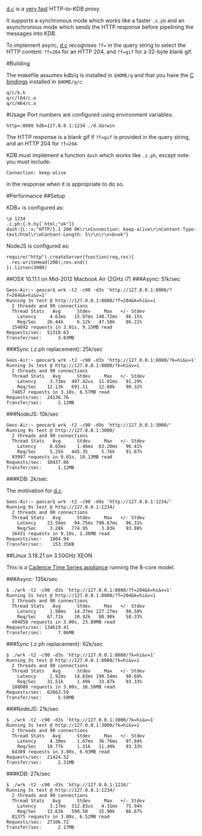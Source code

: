 [d.c](d.c) is a [very fast](#performance) HTTP-to-KDB proxy.

It supports a synchronous mode which works like a faster `.z.ph` and an asynchronous mode
which sends the HTTP response before pipelining the messages into KDB.

To implement async, [d.c](d.c#L65) recognises `?f=` in the query string to select the
HTTP content: `?f=204` for an HTTP 204, and `?f=gif` for a 32-byte blank gif.

#Building

The makefile assumes kdb/q is installed in `$HOME/q` and that you have
the [C bindings](http://kx.com/q/d/c.htm) installed in `$HOME/q/c`:

    q/c/k.h
    q/c/l64/c.o
    q/c/m64/c.o

#Usage
Port numbers are configured using environment variables:

    http=:8080 kdb=127.0.0.1:1234 ./d.darwin

The HTTP response is a blank gif if `?f=gif` is provided in the query string,
and an HTTP 204 for `?f=204`.

KDB must implement a function `dash` which works like `.z.ph`, except note: you must include:

    Connection: keep-alive

in the response when it is appropriate to do so.

#Performance
##Setup

KDB+ is configured as:

    \p 1234
    .z.ph:{.h.hy[`html;"ok"]}
    dash:{L::x;"HTTP/1.1 200 OK\r\nConnection: keep-alive\r\nContent-Type: text/html\r\nContent-Length: 5\r\n\r\n<b>ok"}

NodeJS is configured as:

    require("http").createServer(function(req,res){
      res.writeHead(200);res.end()
    }).listen(3000)

##OSX 10.11.1 on Mid-2012 Macbook Air (2GHz i7)
###Async: 51k/sec

    Geos-Air:~ geocar$ wrk -t2 -c90 -d3s 'http://127.0.0.1:8080/?f=204&k=hi&v=1'
    Running 3s test @ http://127.0.0.1:8080/?f=204&k=hi&v=1
      2 threads and 90 connections
      Thread Stats   Avg      Stdev     Max   +/- Stdev
        Latency     4.61ms   15.97ms 140.72ms   96.15%
        Req/Sec    26.44k     6.12k   47.58k    86.21%
      154692 requests in 3.01s, 9.15MB read
    Requests/sec:  51310.63
    Transfer/sec:      3.03MB

###Sync (.z.ph replacement): 25k/sec

    Geos-Air:~ geocar$ wrk -t2 -c90 -d3s 'http://127.0.0.1:8080/?k=hi&v=1'
    Running 3s test @ http://127.0.0.1:8080/?k=hi&v=1
      2 threads and 90 connections
      Thread Stats   Avg      Stdev     Max   +/- Stdev
        Latency     3.73ms  497.42us  11.81ms   91.29%
        Req/Sec    12.13k   691.11    12.88k    90.32%
      74857 requests in 3.10s, 6.57MB read
    Requests/sec:  24136.76
    Transfer/sec:      2.12MB

###NodeJS: 10k/sec

    Geos-Air:~ geocar$ wrk -t2 -c90 -d9s 'http://127.0.0.1:3000/'
    Running 9s test @ http://127.0.0.1:3000/
      2 threads and 90 connections
      Thread Stats   Avg      Stdev     Max   +/- Stdev
        Latency     8.65ms    1.46ms  63.20ms   96.41%
        Req/Sec     5.25k   445.35     5.76k    91.67%
      93997 requests in 9.01s, 10.13MB read
    Requests/sec:  10437.06
    Transfer/sec:      1.12MB

###KDB: 2k/sec

The motivation for [d.c](d.c).

    Geos-Air:~ geocar$ wrk -t2 -c90 -d9s 'http://127.0.0.1:1234/'
    Running 9s test @ http://127.0.0.1:1234/
      2 threads and 90 connections
      Thread Stats   Avg      Stdev     Max   +/- Stdev
        Latency    23.56ms   94.75ms 790.67ms   96.31%
        Req/Sec     3.28k   774.95     3.83k    93.88%
      16431 requests in 9.10s, 1.36MB read
    Requests/sec:   1804.94
    Transfer/sec:    153.35KB

##Linux 3.18.21 on 3.50GHz XEON

This is a [Cadence Time Series appliance](https://www.scalableinformatics.com/cadence)
running the 8-core model.

###Async: 135k/sec

    $ ./wrk -t2 -c90 -d3s 'http://127.0.0.1:8080/?f=204&k=hi&v=1'
    Running 3s test @ http://127.0.0.1:8080/?f=204&k=hi&v=1
      2 threads and 90 connections
      Thread Stats   Avg      Stdev     Max   +/- Stdev
        Latency     1.98ms   14.37ms 227.27ms   98.58%
        Req/Sec    67.71k    10.92k   80.98k    58.33%
      404058 requests in 3.00s, 23.89MB read
    Requests/sec: 134619.41
    Transfer/sec:      7.96MB

###Sync (.z.ph replacement): 62k/sec

    $ ./wrk -t2 -c90 -d3s 'http://127.0.0.1:8080/?k=hi&v=1'
    Running 3s test @ http://127.0.0.1:8080/?k=hi&v=1
      2 threads and 90 connections
      Thread Stats   Avg      Stdev     Max   +/- Stdev
        Latency     2.92ms   14.03ms 199.54ms   98.60%
        Req/Sec    31.51k     1.49k   33.87k    93.33%
      188080 requests in 3.00s, 16.50MB read
    Requests/sec:  62663.59
    Transfer/sec:      5.50MB


###NodeJS: 21k/sec

    $ ./wrk -t2 -c90 -d3s 'http://127.0.0.1:3000/?k=hi&v=1'
    Running 3s test @ http://127.0.0.1:3000/?k=hi&v=1
      2 threads and 90 connections
      Thread Stats   Avg      Stdev     Max   +/- Stdev
        Latency     4.30ms    1.67ms  36.76ms   97.84%
        Req/Sec    10.77k     1.31k   11.49k    93.33%
      64309 requests in 3.00s, 6.93MB read
    Requests/sec:  21424.52
    Transfer/sec:      2.31MB

###KDB: 27k/sec

    $ ./wrk -t2 -c90 -d3s 'http://127.0.0.1:1234/'
    Running 3s test @ http://127.0.0.1:1234/
      2 threads and 90 connections
      Thread Stats   Avg      Stdev     Max   +/- Stdev
        Latency     3.17ms  312.83us   4.31ms   75.94%
        Req/Sec    13.63k   590.50    15.90k    86.67%
      81375 requests in 3.00s, 6.52MB read
    Requests/sec:  27106.72
    Transfer/sec:      2.17MB


